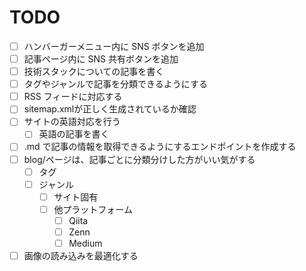 # TODO

- [ ] ハンバーガーメニュー内に SNS ボタンを追加
- [ ] 記事ページ内に SNS 共有ボタンを追加
- [ ] 技術スタックについての記事を書く
- [ ] タグやジャンルで記事を分類できるようにする
- [ ] RSS フィードに対応する
- [ ] sitemap.xmlが正しく生成されているか確認
- [ ] サイトの英語対応を行う
  - [ ] 英語の記事を書く
- [ ] .md で記事の情報を取得できるようにするエンドポイントを作成する
- [ ] blog/ページは、記事ごとに分類分けした方がいい気がする
  - [ ] タグ
  - [ ] ジャンル
    - [ ] サイト固有
    - [ ] 他プラットフォーム
      - [ ] Qiita
      - [ ] Zenn
      - [ ] Medium
- [ ] 画像の読み込みを最適化する
